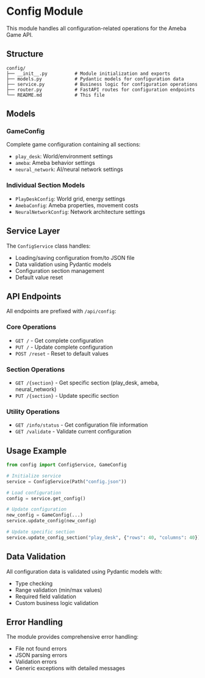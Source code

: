 # Config Module

This module handles all configuration-related operations for the Ameba Game API.

## Structure

```
config/
├── __init__.py          # Module initialization and exports
├── models.py            # Pydantic models for configuration data
├── service.py           # Business logic for configuration operations  
├── router.py            # FastAPI routes for configuration endpoints
└── README.md            # This file
```

## Models

### GameConfig
Complete game configuration containing all sections:
- `play_desk`: World/environment settings
- `ameba`: Ameba behavior settings  
- `neural_network`: AI/neural network settings

### Individual Section Models
- `PlayDeskConfig`: World grid, energy settings
- `AmebaConfig`: Ameba properties, movement costs
- `NeuralNetworkConfig`: Network architecture settings

## Service Layer

The `ConfigService` class handles:
- Loading/saving configuration from/to JSON file
- Data validation using Pydantic models
- Configuration section management
- Default value reset

## API Endpoints

All endpoints are prefixed with `/api/config`:

### Core Operations
- `GET /` - Get complete configuration
- `PUT /` - Update complete configuration  
- `POST /reset` - Reset to default values

### Section Operations
- `GET /{section}` - Get specific section (play_desk, ameba, neural_network)
- `PUT /{section}` - Update specific section

### Utility Operations
- `GET /info/status` - Get configuration file information
- `GET /validate` - Validate current configuration

## Usage Example

```python
from config import ConfigService, GameConfig

# Initialize service
service = ConfigService(Path("config.json"))

# Load configuration
config = service.get_config()

# Update configuration
new_config = GameConfig(...)
service.update_config(new_config)

# Update specific section
service.update_config_section("play_desk", {"rows": 40, "columns": 40})
```

## Data Validation

All configuration data is validated using Pydantic models with:
- Type checking
- Range validation (min/max values)
- Required field validation
- Custom business logic validation

## Error Handling

The module provides comprehensive error handling:
- File not found errors
- JSON parsing errors  
- Validation errors
- Generic exceptions with detailed messages
